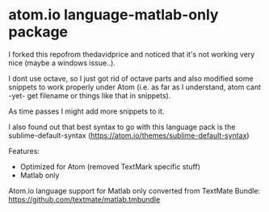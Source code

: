 # atom.io language-matlab-only package

I forked this repofrom thedavidprice and noticed that it's not working very nice (maybe a windows issue..).

I dont use octave, so I just got rid of octave parts and also modified some snippets to work properly under Atom (i.e. as far as I understand, atom cant -yet- get filename or things like that in snippets).

As time passes I might add more snippets to it. 

I also found out that best syntax to go with this language pack is the sublime-default-syntax (https://atom.io/themes/sublime-default-syntax)

Features:
- Optimized for Atom (removed TextMark specific stuff)
- Matlab only

Atom.io language support for Matlab only converted from TextMate Bundle:
https://github.com/textmate/matlab.tmbundle
